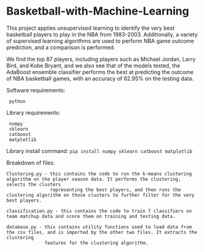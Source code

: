 # Basketball-with-Machine-Learning

This project applies unsupervised learning to identify the very best basketball players to play in the NBA from 1983-2003. Additionally, a variety 
of supervised learning algorithms are used to perform NBA game outcome prediction, and a comparison is performed.

We find the top 87 players, including players such as Michael Jordan, Larry Bird, and Kobe Bryant, and we also see that of the models tested, the AdaBoost
ensemble classifier performs the best at predicting the outcome of NBA basketball games, with an accuracy of 62.95% on the testing data.

Software requirements:

     python

Library requirements:
     
     numpy
     sklearn
     catboost
     matplotlib

Library install command: `pip install numpy sklearn catboost matplotlib`

Breakdown of files:
      
    Clustering.py - this contains the code to run the k-means clustering algorithm on the player season data. It performs the clustering, selects the clusters
                    representing the best players, and then runs the clustering algorithm on those clusters to further filter for the very best players.
    
    classification.py - this contains the code to train 7 classifiers on team matchup data and score them on training and testing data.
    
    database.py - this contains utility functions used to load data from the csv files, and is imported by the other two files. It extracts the clustering
                  features for the clustering algorithm.
